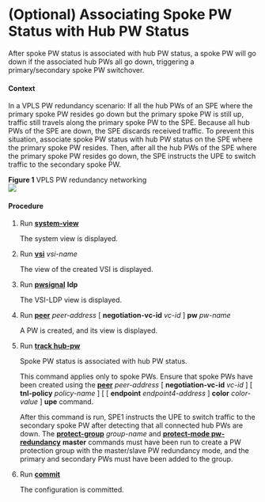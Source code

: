 (Optional) Associating Spoke PW Status with Hub PW Status
=========================================================

After spoke PW status is associated with hub PW status, a spoke PW will go down if the associated hub PWs all go down, triggering a primary/secondary spoke PW switchover.

#### Context

In a VPLS PW redundancy scenario: If all the hub PWs of an SPE where the primary spoke PW resides go down but the primary spoke PW is still up, traffic still travels along the primary spoke PW to the SPE. Because all hub PWs of the SPE are down, the SPE discards received traffic. To prevent this situation, associate spoke PW status with hub PW status on the SPE where the primary spoke PW resides. Then, after all the hub PWs of the SPE where the primary spoke PW resides go down, the SPE instructs the UPE to switch traffic to the secondary spoke PW.

**Figure 1** VPLS PW redundancy networking  
![](figure/en-us_image_0192710678.png)

#### Procedure

1. Run [**system-view**](cmdqueryname=system-view)
   
   
   
   The system view is displayed.
2. Run [**vsi**](cmdqueryname=vsi) *vsi-name*
   
   
   
   The view of the created VSI is displayed.
3. Run [**pwsignal**](cmdqueryname=pwsignal) **ldp**
   
   
   
   The VSI-LDP view is displayed.
4. Run [**peer**](cmdqueryname=peer) *peer-address* [ **negotiation-vc-id** *vc-id* ] **pw** *pw-name*
   
   
   
   A PW is created, and its view is displayed.
5. Run [**track hub-pw**](cmdqueryname=track+hub-pw)
   
   
   
   Spoke PW status is associated with hub PW status.
   
   
   
   This command applies only to spoke PWs. Ensure that spoke PWs have been created using the [**peer**](cmdqueryname=peer) *peer-address* [ **negotiation-vc-id** *vc-id* ] [ **tnl-policy** *policy-name* ] [ [ **endpoint** *endpoint4-address* ] **color** *color-value* ] **upe** command.
   
   After this command is run, SPE1 instructs the UPE to switch traffic to the secondary spoke PW after detecting that all connected hub PWs are down. The [**protect-group**](cmdqueryname=protect-group) *group-name* and [**protect-mode pw-redundancy**](cmdqueryname=protect-mode+pw-redundancy) **master** commands must have been run to create a PW protection group with the master/slave PW redundancy mode, and the primary and secondary PWs must have been added to the group.
6. Run [**commit**](cmdqueryname=commit)
   
   
   
   The configuration is committed.